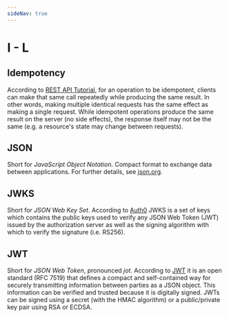 ```yaml
---
sideNav: true
---
```


# I - L

## Idempotency

According to [REST API Tutorial](https://www.restapitutorial.com/lessons/idempotency.html), for an operation to be idempotent, clients can make that same call repeatedly while producing the same result.
In other words, making multiple identical requests has the same effect as making a single request.
While idempotent operations produce the same result on the server (no side effects), the response itself may not be the same (e.g. a resource's state may change between requests).

## JSON

Short for _JavaScript Object Notation_.
Compact format to exchange data between applications.
For further details, see [json.org](https://www.json.org/json-en.html).

## JWKS

Short for _JSON Web Key Set_.
According to [Auth0](https://auth0.com/docs/tokens/concepts/jwks) JWKS is a set of keys which contains the public keys used to verify any JSON Web Token (JWT) issued by the authorization server as well as the signing algorithm with which to verify the signature (i.e. RS256).

## JWT

Short for _JSON Web Token_, pronounced _jot_.
According to [JWT](https://jwt.io/introduction/) it is an open standard (RFC 7519) that defines a compact and self-contained way for securely transmitting information between parties as a JSON object.
This information can be verified and trusted because it is digitally signed.
JWTs can be signed using a secret (with the HMAC algorithm) or a public/private key pair using RSA or ECDSA.
